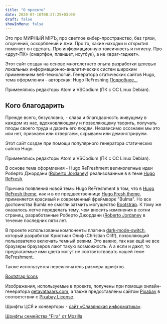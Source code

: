 ```yaml
---
title: "О проекте"
date: 2020-07-16T08:27:25+03:00
draft: false
showInMenu: false
---
```


Это про МИРНЫЙ МIРЪ, про светлое кибер-пространство, без грязи, огорчений, оскорблений и лжи. Про то, какие находки и открытия помогает он сделать. Про информационную токсичность и гигиену. Про «друг-ПК» (смартфон, планшет, ноутбук), а не «враг-гаджет».

Этот сайт создан на основе многолетнего опыта разработки целевых локальных информационно-аналитических систем широким применением веб-технологий. Генератора статических сайтов Hugo, тема оформления - авторская: Hugo ReFreshing [Подробнее...](cmir/hugo-refreshing)

Применялись редакторы Atom и VSCodium (ПК с ОС Linux Debian).


## Кого благодарить

Прежде всего, безусловно, - слава и благодарность живущему в каждом из нас, вдохновляющему и позволяющему творить, получать плоды своего труда и дарить его людям. Независимо осознаем мы это или нет, признаем или отвергаем, скрываем или демонстрируем.

Этот сайт создан при помощи популярного генератора статических сайтов Hugo.

Применялись редакторы Atom и VSCodium (ПК с ОС Linux Debian).

В основе тема оформления - Hugo ReFreshment великолепные идеи Роберто Джордани ([Roberto Jordaney](https://rjordaney.is/)) реализованные в в теме [Hugo ReFresh](https://github.com/PippoRJ/hugo-refresh).

Причина появления новой темы Hugo ReFreshment в том, что в [Hugo ReFresh theme](https://github.com/PippoRJ/hugo-refresh), как и в ее предшественнице [Hugo Fresh theme](https://themes.gohugo.io/theme/hugo-fresh/), применяется красивый и современный фреймворк "Bulma". Но все достоинства Bumla не смогли затмить могущество [Bootstrap](https://getbootstrap.com). К тому же оказалось легче переделать тему, чем вносить изменения в сотни страниц, разработанные Роберто Джордани ([Roberto Jordaney](https://rjordaney.is/) в течение последних пяти лет.

В проекте использованы компоненты плагина [dark-mode-switch](https://github.com/coliff/dark-mode-switch), который разработал Кристиан Олиф (Christian Oliff), позволяющий пользователю включать темный режим. Это важно, так как ещё не все браузеры браузеров лают такую возможность. А а если и дают, то предлагаемые ими цвета могут не соответствовать нашей теме ReFreshment.

Также используется переключатель размера шрифтов.

[Bootstrap Icons](https://icons.getbootstrap.com/)

Изображения, используемые в проекте, получены при помощи онлайн-генератора  [getavataaars.com](https://getavataaars.com/), а также предоставлены сайтом <a href="https://pixabay.com">Pixabay</a> в соответствии с [Pixabay License](https://pixabay.com/ru/service/license/).


Шрифты ЦСЯ и конверторы - [сайт «Славян­ская инфор­матика»](https://sci.ponomar.net/ru/).

[Шрифты семейства "Fira" от Mozilla](https://github.com/mozilla/Fira)
